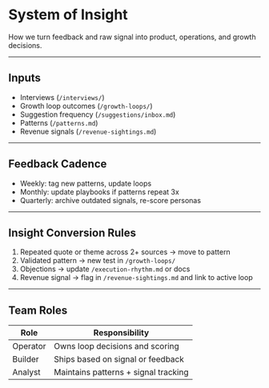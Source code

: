 # System of Insight

How we turn feedback and raw signal into product, operations, and growth decisions.

---

## Inputs

- Interviews (`/interviews/`)
- Growth loop outcomes (`/growth-loops/`)
- Suggestion frequency (`/suggestions/inbox.md`)
- Patterns (`/patterns.md`)
- Revenue signals (`/revenue-sightings.md`)

---

## Feedback Cadence

- Weekly: tag new patterns, update loops
- Monthly: update playbooks if patterns repeat 3x
- Quarterly: archive outdated signals, re-score personas

---

## Insight Conversion Rules

1. Repeated quote or theme across 2+ sources → move to pattern
2. Validated pattern → new test in `/growth-loops/`
3. Objections → update `/execution-rhythm.md` or docs
4. Revenue signal → flag in `/revenue-sightings.md` and link to active loop

---

## Team Roles

| Role     | Responsibility                       |
| -------- | ------------------------------------ |
| Operator | Owns loop decisions and scoring      |
| Builder  | Ships based on signal or feedback    |
| Analyst  | Maintains patterns + signal tracking |
